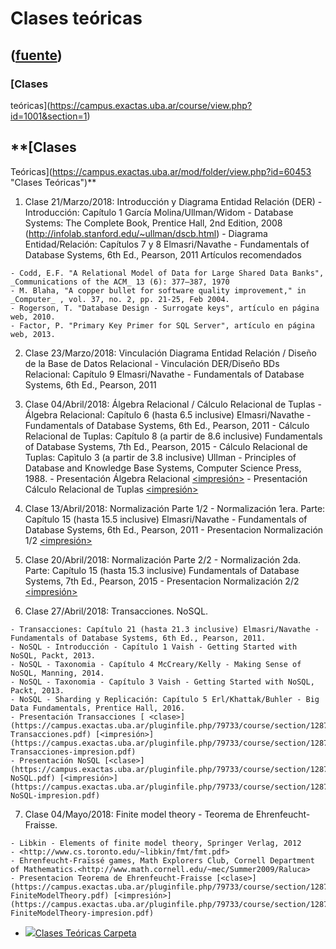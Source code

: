 # Clases teóricas
([fuente](https://campus.exactas.uba.ar/course/view.php?id=1001&section=1))
---
### [Clases
teóricas](https://campus.exactas.uba.ar/course/view.php?id=1001&section=1)

##  **[Clases
Teóricas](https://campus.exactas.uba.ar/mod/folder/view.php?id=60453 "Clases
Teóricas")**

  1. Clase 21/Marzo/2018: Introducción y Diagrama Entidad Relación (DER) 
    - Introducción: Capítulo 1 García Molina/Ullman/Widom - Database Systems: The Complete Book, Prentice Hall, 2nd Edition, 2008 (<http://infolab.stanford.edu/~ullman/dscb.html>)
    - Diagrama Entidad/Relación: Capítulos 7 y 8 Elmasri/Navathe - Fundamentals of Database Systems, 6th Ed., Pearson, 2011
Artículos recomendados

    - Codd, E.F. "A Relational Model of Data for Large Shared Data Banks", _Communications of the ACM_ 13 (6): 377–387, 1970
    - M. Blaha, "A copper bullet for software quality improvement," in _Computer_ , vol. 37, no. 2, pp. 21-25, Feb 2004.
    - Rogerson, T. "Database Design - Surrogate keys", artículo en página web, 2010.
    - Factor, P. "Primary Key Primer for SQL Server", artículo en página web, 2013.
  2. Clase 23/Marzo/2018: Vinculación Diagrama Entidad Relación / Diseño de la Base de Datos Relacional 
    - Vinculación DER/Diseño BDs Relacional: Capítulo 9 Elmasri/Navathe - Fundamentals of Database Systems, 6th Ed., Pearson, 2011
  3. Clase 04/Abril/2018: Álgebra Relacional / Cálculo Relacional de Tuplas
    - Álgebra Relacional: Capítulo 6 (hasta 6.5 inclusive) Elmasri/Navathe - Fundamentals of Database Systems, 6th Ed., Pearson, 2011
    - Cálculo Relacional de Tuplas: Capítulo 8 (a partir de 8.6 inclusive) Fundamentals of Database Systems, 7th Ed., Pearson, 2015
    - Cálculo Relacional de Tuplas: Capìtulo 3 (a partir de 3.8 inclusive) Ullman - Principles of Database and Knowledge Base Systems, Computer Science Press, 1988.
    - Presentación Álgebra Relacional [<clase>](https://campus.exactas.uba.ar/pluginfile.php/79733/course/section/12872/ct03-AlgebraRelacional.pdf) [<impresión>](https://campus.exactas.uba.ar/pluginfile.php/79733/course/section/12872/ct03-AlgebraRelacional-impresion.pdf)
    - Presentación Cálculo Relacional de Tuplas [<clase>](https://campus.exactas.uba.ar/pluginfile.php/79733/course/section/12872/ct03-CalculoRelacionalDeTuplas.pdf) [<impresión>](https://campus.exactas.uba.ar/pluginfile.php/79733/course/section/12872/ct03-CalculoRelacionalDeTuplas-impresion.pdf)
  4. Clase 13/Abril/2018: Normalización Parte 1/2
    - Normalización 1era. Parte: Capítulo 15 (hasta 15.5 inclusive) Elmasri/Navathe - Fundamentals of Database Systems, 6th Ed., Pearson, 2011
    - Presentacion Normalización 1/2 [<clase>](https://campus.exactas.uba.ar/pluginfile.php/79733/course/section/12872/ct04-Normalizacion.pdf) [<impresión>](https://campus.exactas.uba.ar/pluginfile.php/79733/course/section/12872/ct04-Normalizacion-impresion.pdf)

  5. Clase 20/Abril/2018: Normalización Parte 2/2
    - Normalización 2da. Parte: Capítulo 15 (hasta 15.3 inclusive) Fundamentals of Database Systems, 7th Ed., Pearson, 2015
    - Presentacion Normalización 2/2 [<clase>](https://campus.exactas.uba.ar/pluginfile.php/79733/course/section/12872/ct05-Normalizacion2.pdf) [<impresión>](https://campus.exactas.uba.ar/pluginfile.php/79733/course/section/12872/ct05-Normalizacion2-impresion.pdf)
  6. Clase 27/Abril/2018: Transacciones. NoSQL.  

    - Transacciones: Capítulo 21 (hasta 21.3 inclusive) Elmasri/Navathe - Fundamentals of Database Systems, 6th Ed., Pearson, 2011.
    - NoSQL - Introducción - Capítulo 1 Vaish - Getting Started with NoSQL, Packt, 2013.
    - NoSQL - Taxonomia - Capítulo 4 McCreary/Kelly - Making Sense of NoSQL, Manning, 2014.
    - NoSQL - Taxonomia - Capítulo 3 Vaish - Getting Started with NoSQL, Packt, 2013.
    - NoSQL - Sharding y Replicación: Capítulo 5 Erl/Khattak/Buhler - Big Data Fundamentals, Prentice Hall, 2016.
    - Presentación Transacciones [ <clase>](https://campus.exactas.uba.ar/pluginfile.php/79733/course/section/12872/ct06-Transacciones.pdf) [<impresión>](https://campus.exactas.uba.ar/pluginfile.php/79733/course/section/12872/ct06-Transacciones-impresion.pdf)
    - Presentación NoSQL [<clase>](https://campus.exactas.uba.ar/pluginfile.php/79733/course/section/12872/ct06-NoSQL.pdf) [<impresión>](https://campus.exactas.uba.ar/pluginfile.php/79733/course/section/12872/ct06-NoSQL-impresion.pdf)  

  7. Clase 04/Mayo/2018: Finite model theory - Teorema de Ehrenfeucht-Fraisse.   

    - Libkin - Elements of finite model theory, Springer Verlag, 2012
    - <http://www.cs.toronto.edu/~libkin/fmt/fmt.pdf>
    - Ehrenfeucht-Fraïssé games, Math Explorers Club, Cornell Department of Mathematics.<http://www.math.cornell.edu/~mec/Summer2009/Raluca>
    - Presentacion Teorema de Ehrenfeucht-Fraisse [<clase>](https://campus.exactas.uba.ar/pluginfile.php/79733/course/section/12872/ct07-FiniteModelTheory.pdf) [<impresión>](https://campus.exactas.uba.ar/pluginfile.php/79733/course/section/12872/ct07-FiniteModelTheory-impresion.pdf)   
  

  - [![ ](https://campus.exactas.uba.ar/theme/image.php/aardvark/folder/1524752928/icon)Clases Teóricas Carpeta](https://campus.exactas.uba.ar/mod/folder/view.php?id=60453)

